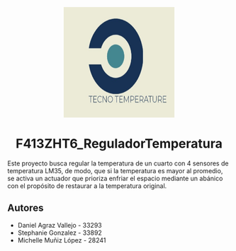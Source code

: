 <p align="center">
  <img src="img/TechnoTemperatureLogo.jpeg" alt="Logo" width="250" height="250"/>
  <h1 align="center">F413ZHT6_ReguladorTemperatura</h1>
</p>

Este proyecto busca regular la temperatura de un cuarto con 4 sensores de temperatura LM35, de modo, que si la temperatura es mayor al promedio, se activa un actuador
que prioriza enfriar el espacio mediante un abánico con el propósito de restaurar a la temperatura original.

## Autores
- Daniel Agraz Vallejo - 33293 
- Stephanie Gonzalez - 33892
- Michelle Muñiz López - 28241 
